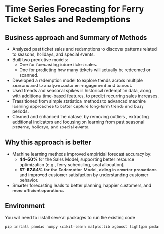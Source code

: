 # Time Series Forecasting for Ferry Ticket Sales and Redemptions

## Business approach and Summary of Methods

- Analyzed past ticket sales and redemptions to discover patterns related to seasons, holidays, and special events.
- Built two predictive models:
  - One for forecasting future ticket sales.
  - One for predicting how many tickets will actually be redeemed or scanned.
- Developed a redemption model to explore trends across multiple seasons and to analyze customer engagement and turnout.
- Used trends and seasonal spikes in historical redemption data, along with additional time-based features, to predict recurring sales increases.
- Transitioned from simple statistical methods to advanced machine learning approaches to better capture long-term trends and busy periods.
- Cleaned and enhanced the dataset by removing outliers , extracting additional indicators and focusing on learning from past seasonal patterns, holidays, and special events.

## Why this approach is better

- Machine learning methods improved empiricial forecast accuracy by:
  - **44–50%** for the Sales Model, supporting better resource optimization (e.g., ferry scheduling, seat allocation).
  - **57–57.84%** for the Redemption Model, aiding in smarter promotions and improved customer satisfaction by understanding customer behavior.
- Smarter forecasting leads to better planning, happier customers, and more efficient operations.

## Environment

You will need to install several packages to run the existing code

```python
pip install pandas numpy scikit-learn matplotlib xgboost lightgbm pmdarima prophet 
```
